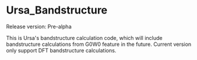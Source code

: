 # Ursa_Bandstructure

Release version: Pre-alpha

This is Ursa's bandstructure calculation code, which will include bandstructure calculations from G0W0 feature in the future. 
Current version only support DFT bandstructure calculations.
